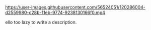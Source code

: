 
https://user-images.githubusercontent.com/56524051/120286004-d2559980-c28b-11eb-9774-9238130166f0.mp4


ello
too lazy to write a description.

